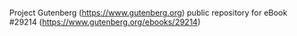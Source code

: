 Project Gutenberg (https://www.gutenberg.org) public repository for eBook #29214 (https://www.gutenberg.org/ebooks/29214)
